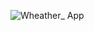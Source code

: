 
![Wheather_ App](https://github.com/surendar-05/Wheather_App/assets/103345824/98bd0565-a856-4f7d-a215-10d19f523295)
